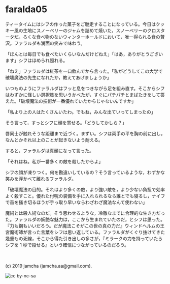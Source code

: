 

# faralda05

ティータイムにはシフの作った菓子をご馳走することになっている。今日はクッキー風の生地にスノーベリーのジャムを詰めて焼いた，スノーベリーのクロスタータだ。ろくな食べ物のないウィンターホールドにおいて，唯一得られる食の贅沢。ファラルダも満面の笑みで味わう。

「ほんとは毎日でも食べたいくらいなんだけどねえ」「はあ，ありがとうございます」シフはほめられ照れる。

「ねえ」ファラルダは紅茶を一口飲んでから言った。「私がどうしてこの大学で破壊魔法の先生になれたか，教えてあげましょうか」

いつものようにファラルダはフッと息をつきながら足を組み直す。そこからシフはわずかに怪しい選択肢を思いうかべたが，すぐにパチパチとまばたきをして答えた。「破壊魔法の技術が一番優れていたからじゃないんですか」

「私より上の人はたくさんいたわ。でもね，みんな出ていってしまったの」

そう言って，すっとシフに顔を寄せる。「どうしてかしら？」

唇同士が触れそうな距離まで近づく。まずい。シフは両手の平を胸の前に出し，なんとかそれ以上のことが起きないよう耐える。

すると，ファラルダは真顔になって言った。

「それはね。私が一番多くの敵を殺したからよ」

シフの顔が凍りつく。何を勘違いしているの？そう言っているような，わずかな笑みを浮かべて離れるファラルダ。

「破壊魔法の目的。それはより多くの敵，より強い敵を，より少ない負担で効率よく殺すこと。優れた付呪の装備を手に入れられるなら誰とでも寝るし，ナイフで首を掻き切るほうが手っ取り早いならわざわざ魔法なんて使わない」

魔術とは殺人術なのだ。そう思わせるような，冷徹なまでに合理的な生き方だった。ファラルダの妖艶な魅力は，ここから生まれていたのだ，とシフは思った。『力も鋼もいいだろう。だが魔法こそがこの世の真の力だ』ウィンドヘルムの王宮魔術師が言った言葉をシフは思い返している。ファラルダがくぐり抜けてきた幾重もの死線，そこから得た引き出しの多さが，『ミラークの力を持っていたらシフを 1 秒で殺せる』という確信につながっているのだろう。

<br>
<br>
(c) 2019 jamcha (jamcha.aa@gmail.com).

![cc by-nc-sa](https://i.creativecommons.org/l/by-nc-sa/4.0/88x31.png)


